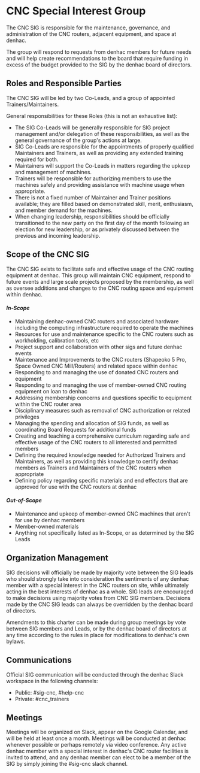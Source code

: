 # CNC Special Interest Group

The CNC SIG is responsible for the maintenance, governance, and administration of the CNC routers, adjacent equipment, and space at denhac.

The group will respond to requests from denhac members for future needs and will help create recommendations to the board that require funding in excess of the budget provided to the SIG by the denhac board of directors.

## Roles and Responsible Parties

The CNC SIG will be led by two Co-Leads, and a group of appointed Trainers/Maintainers. 

General responsibilities for these Roles (this is not an exhaustive list):

* The SIG Co-Leads will be generally responsible for SIG project management and/or delegation of these responsibilities, as well as the general governance of the group's actions at large.
* SIG Co-Leads are responsible for the appointments of properly qualified Maintainers and Trainers, as well as providing any extended training required for both.
* Maintainers will support the Co-Leads in matters regarding the upkeep and management of machines.
* Trainers will be responsible for authorizing members to use the machines safely and providing assistance with machine usage when appropriate.
* There is not a fixed number of Maintainer and Trainer positions available; they are filled based on demonstrated skill, merit, enthusiasm, and member demand for the machines.
* When changing leadership, responsibilities should be officially transitioned to the new party on the first day of the month following an election for new leadership, or as privately discussed between the previous and incoming leadership.

## Scope of the CNC SIG

The CNC SIG exists to facilitate safe and effective usage of the CNC routing equipment at denhac. This group will maintain CNC equipment, respond to future events and large scale projects proposed by the membership, as well as oversee additions and changes to the CNC routing space and equipment within denhac.

#### ***In-Scope***

* Maintaining denhac-owned CNC routers and associated hardware including the computing infrastructure required to operate the machines
* Resources for use and maintenance specific to the CNC routers such as workholding, calibration tools, etc
* Project support and collaboration with other sigs and future denhac events
* Maintenance and Improvements to the CNC routers (Shapeoko 5 Pro, Space Owned CNC Mill/Routers) and related space within denhac
* Responding to and managing the use of donated CNC routers and equipment
* Responding to and managing the use of member-owned CNC routing equipment on loan to denhac
* Addressing membership concerns and questions specific to equipment within the CNC router area
* Disciplinary measures such as removal of CNC authorization or related privileges
* Managing the spending and allocation of SIG funds, as well as coordinating Board Requests for additional funds
* Creating and teaching a comprehensive curriculum regarding safe and effective usage of the CNC routers to all interested and permitted members
* Defining the required knowledge needed for Authorized Trainers and Maintainers, as well as providing this knowledge to certify denhac members as Trainers and Maintainers of the CNC routers when appropriate
* Defining policy regarding specific materials and end effectors that are approved for use with the CNC routers at denhac

#### ***Out-of-Scope***

* Maintenance and upkeep of member-owned CNC machines that aren't for use by denhac members
* Member-owned materials
* Anything not specifically listed as In-Scope, or as determined by the SIG Leads

## Organization Management

SIG decisions will officially be made by majority vote between the SIG leads who should strongly take into consideration the sentiments of any denhac member with a special interest in the CNC routers on site, while ultimately acting in the best interests of denhac as a whole. SIG leads are encouraged to make decisions using majority votes from CNC SIG members. Decisions made by the CNC SIG leads can always be overridden by the denhac board of directors.

Amendments to this charter can be made during group meetings by vote between SIG members and Leads, or by the denhac board of directors at any time according to the rules in place for modifications to denhac's own bylaws.

## Communications

Official SIG communication will be conducted through the denhac Slack workspace in the following channels:

* Public: #sig-cnc, #help-cnc
* Private: #cnc_trainers

## Meetings

Meetings will be organized on Slack, appear on the Google Calendar, and will be held at least once a month. Meetings will be conducted at denhac whenever possible or perhaps remotely via video conference. Any active denhac member with a special interest in denhac's CNC router facilities is invited to attend, and any denhac member can elect to be a member of the SIG by simply joining the #sig-cnc slack channel.

